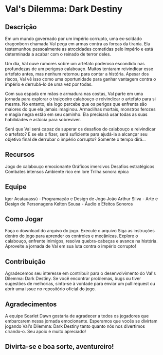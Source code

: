 # Val's Dilemma: Dark Destiny

## Descrição
Em um mundo governado por um império corrupto, uma ex-soldado dragonborn chamada Val pega em armas contra as forças da tirania. Ela testemunhou pessoalmente as atrocidades cometidas pelo império e está determinada a acabar com o reinado de terror deles.

Um dia, Val ouve rumores sobre um artefato poderoso escondido nas profundezas de um perigoso calabouço. Muitos tentaram reivindicar esse artefato antes, mas nenhum retornou para contar a história. Apesar dos riscos, Val vê isso como uma oportunidade para ganhar vantagem contra o império e derrubá-lo de uma vez por todas.

Com sua espada em mãos e armadura nas costas, Val parte em uma jornada para explorar o traiçoeiro calabouço e reivindicar o artefato para si mesma. No entanto, ela logo percebe que os perigos que enfrenta são maiores do que ela jamais imaginou. Armadilhas mortais, monstros ferozes e magia negra estão em seu caminho. Ela precisará usar todas as suas habilidades e astúcia para sobreviver.

Será que Val será capaz de superar os desafios do calabouço e reivindicar o artefato? E se ela o fizer, será suficiente para ajudá-la a alcançar seu objetivo final de derrubar o império corrupto? Somente o tempo dirá...

## Recursos
Jogo de calabouço emocionante
Gráficos imersivos
Desafios estratégicos
Combates intensos
Ambiente rico em lore
Trilha sonora épica

## Equipe
Igor Acatauassú - Programação e Design de Jogo
João Arthur Silva - Arte e Design de Personagens
Kelton Sousa - Áudio e Efeitos Sonoros

## Como Jogar
Faça o download do arquivo do jogo.
Execute o arquivo
Siga as instruções dentro do jogo para aprender os controles e mecânicas.
Explore o calabouço, enfrente inimigos, resolva quebra-cabeças e avance na história.
Aproveite a jornada de Val em sua luta contra o império corrupto!

## Contribuição
Agradecemos seu interesse em contribuir para o desenvolvimento do Val's Dilemma: Dark Destiny. Se você encontrar problemas, bugs ou tiver sugestões de melhorias, sinta-se à vontade para enviar um pull request ou abrir uma issue no repositório oficial do jogo.

## Agradecimentos
A equipe Scarlet Dawn gostaria de agradecer a todos os jogadores que embarcarem nessa jornada emocionante. Esperamos que vocês se divirtam jogando Val's Dilemma: Dark Destiny tanto quanto nós nos divertimos criando-o. Seu apoio é muito apreciado!

## Divirta-se e boa sorte, aventureiro!
